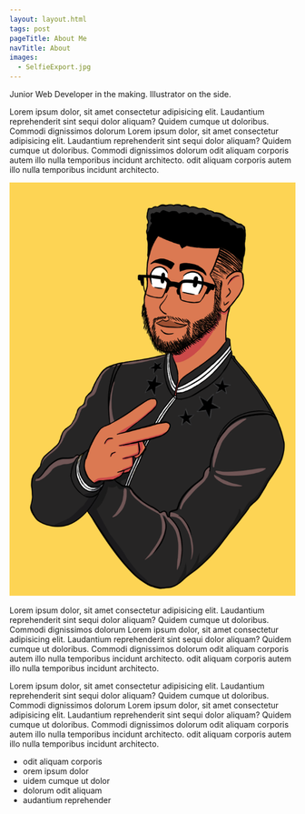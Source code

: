 ```yaml
---
layout: layout.html
tags: post
pageTitle: About Me
navTitle: About
images:
  - SelfieExport.jpg
---
```


Junior Web Developer in the making. Illustrator on the side.

<article class="blerb">

<p>
  Lorem ipsum dolor, sit amet consectetur adipisicing elit. Laudantium
  reprehenderit sint sequi dolor aliquam? Quidem cumque ut doloribus. Commodi
  dignissimos dolorum
  Lorem ipsum dolor, sit amet consectetur adipisicing elit. Laudantium
  reprehenderit sint sequi dolor aliquam? Quidem cumque ut doloribus. Commodi
  dignissimos dolorum odit aliquam corporis autem illo nulla temporibus incidunt
  architecto. odit aliquam corporis autem illo nulla temporibus incidunt
  architecto.
</p>
<aside><img src="/img/SelfieExport.png"></aside>
<p> Lorem ipsum dolor, sit amet consectetur adipisicing elit. Laudantium
reprehenderit sint sequi dolor aliquam? Quidem cumque ut doloribus. Commodi
dignissimos dolorum
Lorem ipsum dolor, sit amet consectetur adipisicing elit. Laudantium
reprehenderit sint sequi dolor aliquam? Quidem cumque ut doloribus. Commodi
dignissimos dolorum odit aliquam corporis autem illo nulla temporibus incidunt
architecto. odit aliquam corporis autem illo nulla temporibus incidunt
architecto. </p>
<p> Lorem ipsum dolor, sit amet consectetur adipisicing elit. Laudantium
reprehenderit sint sequi dolor aliquam? Quidem cumque ut doloribus. Commodi
dignissimos dolorum
Lorem ipsum dolor, sit amet consectetur adipisicing elit. Laudantium
reprehenderit sint sequi dolor aliquam? Quidem cumque ut doloribus. Commodi
dignissimos dolorum odit aliquam corporis autem illo nulla temporibus incidunt
architecto. odit aliquam corporis autem illo nulla temporibus incidunt
architecto. </p>
<ul>
<li>odit aliquam corporis</li>
<li>orem ipsum dolor</li>
<li>uidem cumque ut dolor</li>
<li>dolorum odit aliquam</li>
<li>audantium reprehender</li>
</ul>
</article>
